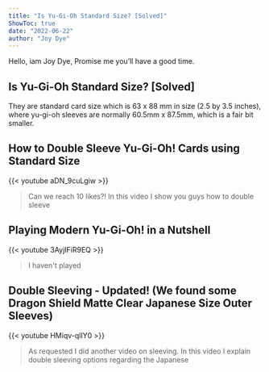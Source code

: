 ```yaml
---
title: "Is Yu-Gi-Oh Standard Size? [Solved]"
ShowToc: true 
date: "2022-06-22"
author: "Joy Dye" 
---
```


Hello, iam Joy Dye, Promise me you’ll have a good time.
## Is Yu-Gi-Oh Standard Size? [Solved]
They are standard card size which is 63 x 88 mm in size (2.5 by 3.5 inches), where yu-gi-oh sleeves are normally 60.5mm x 87.5mm, which is a fair bit smaller.

## How to Double Sleeve Yu-Gi-Oh! Cards using Standard Size
{{< youtube aDN_9cuLgiw >}}
>Can we reach 10 likes?! In this video I show you guys how to double sleeve 

## Playing Modern Yu-Gi-Oh! in a Nutshell
{{< youtube 3AyjIFiR9EQ >}}
>I haven't played 

## Double Sleeving - Updated! (We found some Dragon Shield Matte Clear Japanese Size Outer Sleeves)
{{< youtube HMiqv-qlIY0 >}}
>As requested I did another video on sleeving. In this video I explain double sleeving options regarding the Japanese 

